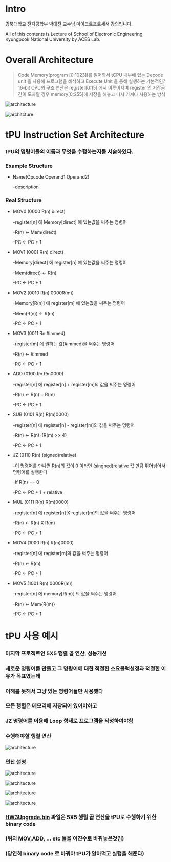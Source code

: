 # Intro
경북대학교 전자공학부 박대진 교수님 마이크로프로세서 강의입니다. 

All of this contents is Lecture of School of Electronic Engineering, Kyungpook National University by ACES Lab. 

# Overall Architecture

> Code Memory(program [0:1023])를 읽어와서 
> tCPU 내부에 있는 Decode unit 을 사용해 프로그램을 해석하고 
> Execute Unit 을 통해 실행하는 기본적인? 16-bit CPU의 구조 
> 연산은 register[0:15] 에서 이루어지며 
> register 의 저장공간이 모자랄 경우 
> memory[0:255]에 저장을 해놓고 다시 가져다 사용하는 방식 

![architecture](https://postfiles.pstatic.net/MjAxOTExMDNfMTY1/MDAxNTcyNzY3ODMzNzc0.5Mz3m21dOhMzQAdHE9PVigBKasavHoi3RNSF9SAptXQg.xi4BIU14P3cpNUg2DvfNizFGUybfiY8bCILdPJontwEg.PNG.qotjdrb6/%EC%BA%A1%EC%B2%98.PNG?type=w773)

![architcture](https://postfiles.pstatic.net/MjAxOTExMDNfMjYx/MDAxNTcyNzY3ODMzODI1.DHLghTodL_Pwb5m13iPBA7wZPFCeNH7sPwIrwyZwspsg.gI83x70YjfD-oUnVLMBAco81O6K5N3fgFiGp8bTb23wg.PNG.qotjdrb6/%EC%BA%A1%EC%B2%981.PNG?type=w773)



# tPU Instruction Set Architecture

### tPU의 명령어들의 이름과 무엇을 수행하는지를 서술하였다.

### Example Structure
- Name(Opcode Operand1 Operand2)

   -description  


### Real Structure

* MOV0 (0000 R(n) direct)


  -register[n] 에 Memory[direct] 에 있는값을 써주는 명령어

  -R(n) <- Mem(direct)
 
  -PC <- PC + 1
  
 
 
* MOV1 (0001 R(n) direct)


  -Memory[direct] 에 register[n] 에 있는값을 써주는 명령어

  -Mem(direct) <- R(n)
 
  -PC <- PC + 1
  

 
 * MOV2 (0010 R(n) 0000R(m))
 
 
   -Memory[R(n)] 에 register[m] 에 있는값을 써주는 명령어
 
   -Mem(R(n)) <- R(m)
 
   -PC <- PC + 1
   

 
 * MOV3 (0011 Rn #immed)
 
 
    -register[m] 에 원하는 값(#immed)을 써주는 명령어
 
    -R(n) <- #immed
 
    -PC <- PC + 1
    

 
 * ADD (0100 Rn Rm0000)
 
 
    -register[n] 에 register[n] + register[m]의 값을 써주는 명령어
 
    -R(n) <- R(n) + R(m)
 
    -PC <- PC + 1
    
 
 * SUB (0101 R(n) R(m)0000)
 
 
    -register[n] 에 register[n] - register[m]의 값을 써주는 명령어
 
    -R(n) <- R(n)-{R(m) >> 4}
 
    -PC <- PC + 1
    
    
 * JZ (0110 R(n) (signed)relative)
 
 
    -이 명령어를 만나면 R(n)의 값이 0 이라면 (singned)relative 값 만큼 뛰어넘어서 명령어를 실행한다
 
    -If R(n) == 0
 
    -PC <- PC + 1 + relative
    
    
 * MUL (0111 R(n) R(m)0000)
 
 
    -register[n] 에 register[n] X register[m]의 값을 써주는 명령어
 
    -R(n) <- R(n) X R(m)
 
    -PC <- PC + 1
    
   
 * MOV4 (1000 R(n) R(m)0000)
 
 
    -register[n] 에 register[m]의 값을 써주는 명령어
 
    -R(n) <- R(m)
 
    -PC <- PC + 1
    
 
 * MOV5 (1001 R(n) 0000R(m))
 
 
    -register[n] 에 memory[R(m)] 의 값을 써주는 명령어
 
    -R(n) <- Mem{R(m)}
 
    -PC <- PC + 1
    
   
    
    
# tPU 사용 예시

### 마지막 프로젝트인 5X5 행렬 곱 연산, 성능개선

### 새로운 명령어를 만들고 그 명령어에 대한 적절한 소요클럭설정과 적절한 이유가 목표였는데

### 이해를 못해서 그냥 있는 명령어들만 사용했다

### 모든 행렬은 메모리에 저장되어 있어야하고

### JZ 명령어를 이용해 Loop 형태로 프로그램을 작성하여야함


### 수행해야할 행렬 연산
![architecture](https://postfiles.pstatic.net/MjAyMDExMDZfMjY5/MDAxNjA0NjY5NDQ0Mjg5.TInTcn8X4_YD_vmeGKVh245UBpiKUCvZARw7SUcAVe4g.7tCJEJwK8hJY549-BSNZCtAmUSHmf21vfrvAhs0rQZEg.PNG.qotjdrb6/image.png?type=w773)



### 연산 설명

![architecture](https://postfiles.pstatic.net/MjAyMDExMDZfMTI4/MDAxNjA0NjcxMzA5NjIy.diFjp3nHXm_cZtA-lvnfAp9pkFuJOgOL-1cjbP2vJ8Yg.oQV12HsHuymKeE_roNCVdHQQGePnjcJ9ISg09UoTC1og.PNG.qotjdrb6/image.png?type=w773)




![architecture](https://postfiles.pstatic.net/MjAyMDExMDZfNDgg/MDAxNjA0NjcxNDg1OTEz.1na2F_dkzv6IOrkIGY8xa86qAx0dV8mMLSApp13p-jsg.R9evqqPXUrTJfMNR_qKxdqUD_boA4avNhu2XbmTQNugg.PNG.qotjdrb6/image.png?type=w773)



![architecture](https://postfiles.pstatic.net/MjAyMDExMDZfMjEz/MDAxNjA0NjcxNjI5MTYy.RtyhxzgW1ydmN064Wi4qCgJvBwEXM-DlJy3qA5XveEQg.uKLZRPgPEU6xfwfYmz0t_0EeyEOELpT6j3-qA_c1RFwg.PNG.qotjdrb6/image.png?type=w773)


![architecture](https://postfiles.pstatic.net/MjAyMDExMDZfMjEw/MDAxNjA0NjcxNzQ4MDI0.P2nHTQvT6zQRwqVo1E3Nm2WkzDDZ03mxjlmsqieV0kgg.QBXrF62nKajXd81c_HP0T3WNrvFqXFNmqCbdRm5qsMAg.PNG.qotjdrb6/image.png?type=w773)


### [HW3Upgrade.bin](https://github.com/Seonggyu-Bae/MicroProcessor/blob/master/HW3Upgrade.bin) 파일은 5X5 행렬 곱 연산을 tPU로 수행하기 위한 binary code
### (위의 MOV,ADD, ... etc 들을 이진수로 바꿔놓은것임)
### (당연히 binary code 로 바꿔야 tPU가 알아먹고 실행을 해준다)

